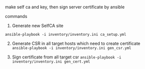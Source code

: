 make self ca and key, then sign server certificate by ansible

commands

1. Generate new SelfCA site

`ansible-playbook -i inventory/inventory.ini ca_setup.yml`

2. Generate CSR in all target hosts which need to create certificate
`ansible-playbook -i inventory/inventory.ini gen_csr.yml`

3. Sign certificate from all target csr
`ansible-playbook -i inventory/inventory.ini gen_cert.yml`

